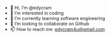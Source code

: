 - 👋 Hi, I’m @edycram
- 👀 I’m interested in coding
- 🌱 I’m currently learning software engineering
- 💞️ I’m looking to collaborate on Github
- 📫 How to reach me: edycram4u@gmail.com

<!---
edycram/edycram is a ✨ special ✨ repository because its `README.md` (this file) appears on your GitHub profile.
You can click the Preview link to take a look at your changes.
--->
